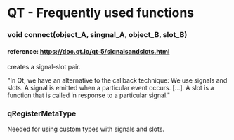 # QT - Frequently used functions

### void connect(object_A, singnal_A, object_B, slot_B)
#### reference: https://doc.qt.io/qt-5/signalsandslots.html

creates a signal-slot pair.

"In Qt, we have an alternative to the callback technique: We use signals and slots. A signal is emitted when a particular event occurs. [...]. A slot is a function that is called in response to a particular signal."

### qRegisterMetaType
Needed for using custom types with signals and slots.

